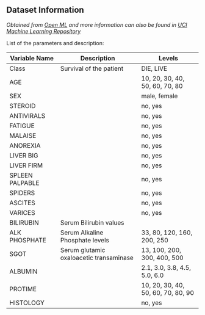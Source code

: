 ## Dataset Information
*Obtained from [Open ML](https://www.openml.org/d/55) and more information can also be found in [UCI Machine Learning Repository](https://archive.ics.uci.edu/ml/datasets/hepatitis)* 



List of the parameters and description:

| Variable Name   |           Description                   |        Levels                     |
| --------------- | ----------------------------------------| ----------------------------------|
|      Class      |        Survival of the patient          |            DIE, LIVE              |
|       AGE       |                                         |   10, 20, 30, 40, 50, 60, 70, 80  |
|       SEX       |                                         |              male, female         |
|     STEROID     |                                         |                no, yes            |
|    ANTIVIRALS   |                                         |                no, yes            |
|     FATIGUE     |                                         |                no, yes            |
|     MALAISE     |                                         |                no, yes            |
|    ANOREXIA     |                                         |                no, yes            |
|    LIVER BIG    |                                         |                no, yes            |
|    LIVER FIRM   |                                         |                no, yes            |
| SPLEEN PALPABLE |                                         |                no, yes            |
|     SPIDERS     |                                         |                no, yes            |
|     ASCITES     |                                         |                no, yes            |
|     VARICES     |                                         |                no, yes            |
|    BILIRUBIN    |        Serum Bilirubin values           |                                   |
|  ALK PHOSPHATE  |  Serum Alkaline Phosphate levels        |     33, 80, 120, 160, 200, 250    |
|    SGOT         | Serum glutamic oxaloacetic transaminase |    13, 100, 200, 300, 400, 500    |
|    ALBUMIN      |                                         |    2.1, 3.0, 3.8, 4.5, 5.0, 6.0   |
|   PROTIME       |                                         | 10, 20, 30, 40, 50, 60, 70, 80, 90|
|  HISTOLOGY      |                                         |                no, yes            |
